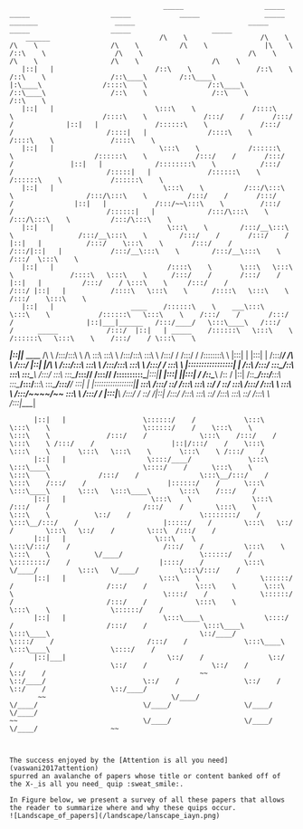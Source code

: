                                                                                                                                                         

                                          _____                    _____                            _____                    _____            _____                _____                   _______                   _____                            _____                    _____                    _____                    _____          
        ______                           /\    \                  /\    \                          /\    \                  /\    \          /\    \              |\    \                 /::\    \                 /\    \                          /\    \                  /\    \                  /\    \                  /\    \         
       |::|   |                         /::\    \                /::\    \                        /::\    \                /::\____\        /::\____\             |:\____\               /::::\    \               /::\____\                        /::\____\                /::\    \                /::\    \                /::\    \        
       |::|   |                         \:::\    \              /::::\    \                      /::::\    \              /:::/    /       /:::/    /             |::|   |              /::::::\    \             /:::/    /                       /::::|   |               /::::\    \              /::::\    \              /::::\    \       
       |::|   |                          \:::\    \            /::::::\    \                    /::::::\    \            /:::/    /       /:::/    /              |::|   |             /::::::::\    \           /:::/    /                       /:::::|   |              /::::::\    \            /::::::\    \            /::::::\    \      
       |::|   |                           \:::\    \          /:::/\:::\    \                  /:::/\:::\    \          /:::/    /       /:::/    /               |::|   |            /:::/~~\:::\    \         /:::/    /                       /::::::|   |             /:::/\:::\    \          /:::/\:::\    \          /:::/\:::\    \     
       |::|   |                            \:::\    \        /:::/__\:::\    \                /:::/__\:::\    \        /:::/    /       /:::/    /                |::|   |           /:::/    \:::\    \       /:::/    /                       /:::/|::|   |            /:::/__\:::\    \        /:::/__\:::\    \        /:::/  \:::\    \    
       |::|   |                            /::::\    \       \:::\   \:::\    \              /::::\   \:::\    \      /:::/    /       /:::/    /                 |::|   |          /:::/    / \:::\    \     /:::/    /                       /:::/ |::|   |           /::::\   \:::\    \      /::::\   \:::\    \      /:::/    \:::\    \   
       |::|   |                   ____    /::::::\    \    ___\:::\   \:::\    \            /::::::\   \:::\    \    /:::/    /       /:::/    /                  |::|___|______   /:::/____/   \:::\____\   /:::/    /      _____            /:::/  |::|   | _____    /::::::\   \:::\    \    /::::::\   \:::\    \    /:::/    / \:::\    \  
 ______|::|___|___ ____          /\   \  /:::/\:::\    \  /\   \:::\   \:::\    \          /:::/\:::\   \:::\    \  /:::/    /       /:::/    /                   /::::::::\    \ |:::|    |     |:::|    | /:::/____/      /\    \          /:::/   |::|   |/\    \  /:::/\:::\   \:::\    \  /:::/\:::\   \:::\    \  /:::/    /   \:::\ ___\ 
|:::::::::::::::::|    |        /::\   \/:::/  \:::\____\/::\   \:::\   \:::\____\        /:::/  \:::\   \:::\____\/:::/____/       /:::/____/                   /::::::::::\____\|:::|____|     |:::|    ||:::|    /      /::\____\        /:: /    |::|   /::\____\/:::/__\:::\   \:::\____\/:::/__\:::\   \:::\____\/:::/____/     \:::|    |
|:::::::::::::::::|____|        \:::\  /:::/    \::/    /\:::\   \:::\   \::/    /        \::/    \:::\  /:::/    /\:::\    \       \:::\    \                  /:::/~~~~/~~       \:::\    \   /:::/    / |:::|____\     /:::/    /        \::/    /|::|  /:::/    /\:::\   \:::\   \::/    /\:::\   \:::\   \::/    /\:::\    \     /:::|____|
 ~~~~~~|::|~~~|~~~               \:::\/:::/    / \/____/  \:::\   \:::\   \/____/          \/____/ \:::\/:::/    /  \:::\    \       \:::\    \                /:::/    /           \:::\    \ /:::/    /   \:::\    \   /:::/    /          \/____/ |::| /:::/    /  \:::\   \:::\   \/____/  \:::\   \:::\   \/____/  \:::\    \   /:::/    / 
       |::|   |                   \::::::/    /            \:::\   \:::\    \                       \::::::/    /    \:::\    \       \:::\    \              /:::/    /             \:::\    /:::/    /     \:::\    \ /:::/    /                   |::|/:::/    /    \:::\   \:::\    \       \:::\   \:::\    \       \:::\    \ /:::/    /  
       |::|   |                    \::::/____/              \:::\   \:::\____\                       \::::/    /      \:::\    \       \:::\    \            /:::/    /               \:::\__/:::/    /       \:::\    /:::/    /                    |::::::/    /      \:::\   \:::\____\       \:::\   \:::\____\       \:::\    /:::/    /   
       |::|   |                     \:::\    \               \:::\  /:::/    /                       /:::/    /        \:::\    \       \:::\    \           \::/    /                 \::::::::/    /         \:::\__/:::/    /                     |:::::/    /        \:::\   \::/    /        \:::\   \::/    /        \:::\  /:::/    /    
       |::|   |                      \:::\    \               \:::\/:::/    /                       /:::/    /          \:::\    \       \:::\    \           \/____/                   \::::::/    /           \::::::::/    /                      |::::/    /          \:::\   \/____/          \:::\   \/____/          \:::\/:::/    /     
       |::|   |                       \:::\    \               \::::::/    /                       /:::/    /            \:::\    \       \:::\    \                                     \::::/    /             \::::::/    /                       /:::/    /            \:::\    \               \:::\    \               \::::::/    /      
       |::|   |                        \:::\____\               \::::/    /                       /:::/    /              \:::\____\       \:::\____\                                     \::/____/               \::::/    /                       /:::/    /              \:::\____\               \:::\____\               \::::/    /       
       |::|___|                         \::/    /                \::/    /                        \::/    /                \::/    /        \::/    /                                      ~~                      \::/____/                        \::/    /                \::/    /                \::/    /                \::/____/        
        ~~                               \/____/                  \/____/                          \/____/                  \/____/          \/____/                                                                ~~                               \/____/                  \/____/                  \/____/                  ~~              
                                                                                                                                                                                                                                                                                                                                                


 The success enjoyed by the [Attention is all you need](vaswani2017attention)
spurred an avalanche of papers whose title or content banked off of the X-_is all you need_ quip :sweat_smile:. 

In Figure below, we present a survey of all these papers that allows the reader to summarize where and why these quips occur.
![Landscape_of_papers](/landscape/lanscape_iayn.png)
